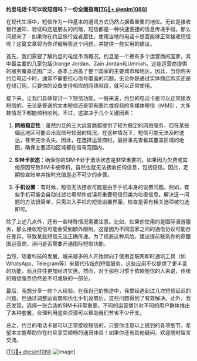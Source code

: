 **约旦电话卡可以收短信吗？一份全面指南[[TG💪+ @esim1088](https://t.me/s/esim1088)]**

在现代生活中，短信作为一种基本的通讯方式仍然占据着重要的地位。无论是接收银行通知、验证码还是朋友的问候，短信都是一种快速便捷的信息传递手段。那么问题来了：如果你在约旦旅行或者居住，使用当地的电话卡是否能够正常接收短信呢？这篇文章将为你详细解答这个问题，并提供一些实用的建议。

首先，我们需要了解约旦的电信市场概况。约旦是一个拥有多个运营商的国家，其中最主要的几家包括Orange Jordan、Zain Jordan和Umniah。这些运营商提供的服务覆盖范围广泛，基本上涵盖了整个国家的主要城市和地区。因此，当你购买约旦电话卡时，通常不需要担心信号覆盖的问题。无论你是通过实体商店购买还是在线订购，只要你的设备支持相应的网络频段，就可以正常使用。

接下来，让我们具体探讨一下短信功能。一般来说，约旦的电话卡是可以正常接收短信的。无论是普通的文本短信还是带有图片或视频的多媒体短信（MMS），大多数情况下都能顺利收到。不过，这取决于几个关键因素：

1. **网络稳定性**：虽然约旦的三大运营商都提供了较为稳定的网络服务，但在某些偏远地区可能会出现信号较弱的情况。在这种情况下，短信可能无法及时送达，甚至完全丢失。因此，在选择运营商时，最好事先查看其覆盖区域的地图，确保主要活动区域都在信号范围内。

2. **SIM卡状态**：确保你的SIM卡处于激活状态是非常重要的。如果因为欠费或其他原因导致SIM卡被停机，自然也就无法接收任何信息，包括短信。因此，定期检查账单并按时充值是必不可少的步骤。

3. **手机设置**：有时候，短信无法接收可能是由于手机本身的设置问题。例如，有些手机可能会自动过滤垃圾邮件或误将重要短信归类为垃圾信息。解决这一问题的方法很简单，只需进入手机的短信设置界面，检查是否有相关选项被勾选即可。

除了上述几点外，还有一些特殊情况需要注意。比如，如果你使用的是国际漫游服务，那么接收短信可能会受到额外限制。这是因为不同国家之间的通信协议可能存在差异，导致某些短信无法正确传递。为了规避这种风险，建议提前联系你的原籍国运营商，询问是否需要开通国际短信功能。

当然，随着科技的发展，越来越多的人开始倾向于使用互联网即时通讯工具（如WhatsApp、Telegram等）来替代传统的短信服务。这些应用不仅提供了更丰富的功能，而且往往更加经济实惠。然而，对于那些习惯于依赖短信的人来说，传统的短信服务仍然是不可或缺的一部分。

最后，我想分享一些个人经验。在我自己的旅途中，我曾经遇到过几次短信延迟的问题，但通过调整运营商和优化手机设置后，这些问题得到了有效解决。此外，我还发现，选择一张合适的SIM卡非常重要。不同的运营商针对不同的用户群体推出了各种套餐，合理利用这些资源可以帮助我们节省不少开支。

总之，约旦的电话卡是可以正常接收短信的，只要你注意以上提到的各项细节。希望本文能帮助你在约旦享受顺畅的通讯体验！如果你还有其他疑问，欢迎随时留言交流。

[[TG💪+ @esim1088](https://t.me/s/esim1088) ![Image](https://i.postimg.cc/4NQfJmqS/Snipaste-2025-05-13-00-14-12.png)]
